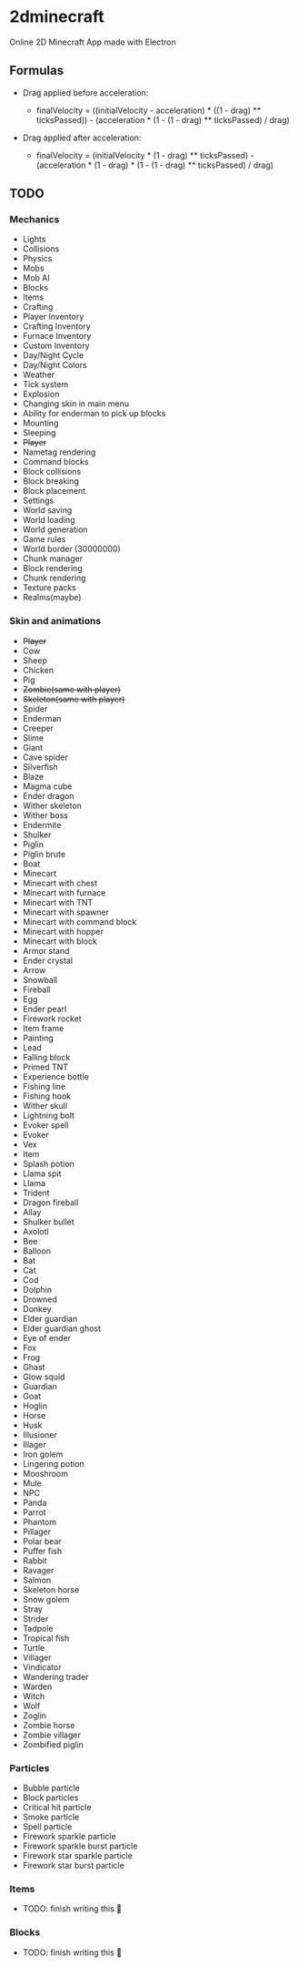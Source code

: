 # 2dminecraft
Online 2D Minecraft App made with Electron

## Formulas

- Drag applied before acceleration:
    - finalVelocity = ((initialVelocity - acceleration) * ((1 - drag) ** ticksPassed)) - (acceleration * (1 - (1 - drag) ** ticksPassed) / drag)

- Drag applied after acceleration:
    - finalVelocity = (initialVelocity * (1 - drag) ** ticksPassed) - (acceleration * (1 - drag) * (1 - (1 - drag) ** ticksPassed) / drag)

## TODO

### Mechanics
- Lights
- Collisions
- Physics
- Mobs
- Mob AI
- Blocks
- Items
- Crafting
- Player Inventory
- Crafting Inventory
- Furnace Inventory
- Custom Inventory
- Day/Night Cycle
- Day/Night Colors
- Weather
- Tick system
- Explosion
- Changing skin in main menu
- Ability for enderman to pick up blocks
- Mounting
- Sleeping
- ~~Player~~
- Nametag rendering
- Command blocks
- Block collisions
- Block breaking
- Block placement
- Settings
- World saving
- World loading
- World generation
- Game rules
- World border (30000000)
- Chunk manager
- Block rendering
- Chunk rendering
- Texture packs
- Realms(maybe)

### Skin and animations
- ~~Player~~
- Cow
- Sheep
- Chicken
- Pig
- ~~Zombie(same with player)~~
- ~~Skeleton(same with player)~~
- Spider
- Enderman
- Creeper
- Slime
- Giant
- Cave spider
- Silverfish
- Blaze
- Magma cube
- Ender dragon
- Wither skeleton
- Wither boss
- Endermite
- Shulker
- Piglin
- Piglin brute
- Boat
- Minecart
- Minecart with chest
- Minecart with furnace
- Minecart with TNT
- Minecart with spawner
- Minecart with command block
- Minecart with hopper
- Minecart with block
- Armor stand
- Ender crystal
- Arrow
- Snowball
- Fireball
- Egg
- Ender pearl
- Firework rocket
- Item frame
- Painting
- Lead
- Falling block
- Primed TNT
- Experience bottle
- Fishing line
- Fishing hook
- Wither skull
- Lightning bolt
- Evoker spell
- Evoker
- Vex
- Item
- Splash potion
- Llama spit
- Llama
- Trident
- Dragon fireball
- Allay
- Shulker bullet
- Axolotl
- Bee
- Balloon
- Bat
- Cat
- Cod
- Dolphin
- Drowned
- Donkey
- Elder guardian
- Elder guardian ghost
- Eye of ender
- Fox
- Frog
- Ghast
- Glow squid
- Guardian
- Goat
- Hoglin
- Horse
- Husk
- Illusioner
- Illager
- Iron golem
- Lingering potion
- Mooshroom
- Mule
- NPC
- Panda
- Parrot
- Phantom
- Pillager
- Polar bear
- Puffer fish
- Rabbit
- Ravager
- Salmon
- Skeleton horse
- Snow golem
- Stray
- Strider
- Tadpole
- Tropical fish
- Turtle
- Villager
- Vindicator
- Wandering trader
- Warden
- Witch
- Wolf
- Zoglin
- Zombie horse
- Zombie villager
- Zombified piglin

### Particles
- Bubble particle
- Block particles
- Critical hit particle
- Smoke particle
- Spell particle
- Firework sparkle particle
- Firework sparkle burst particle
- Firework star sparkle particle
- Firework star burst particle


### Items
- TODO: finish writing this 🗿

### Blocks
- TODO: finish writing this 🗿